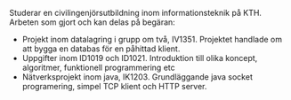 Studerar en civilingenjörsutbildning inom informationsteknik på KTH.
<br>Arbeten som gjort och kan delas på begäran:
* Projekt inom datalagring i grupp om två, IV1351. Projektet handlade om att bygga en databas för en påhittad klient.
* Uppgifter inom ID1019 och ID1021. Introduktion till olika koncept, algoritmer, funktionell programmering etc
* Nätverksprojekt inom java, IK1203. Grundläggande java socket programering, simpel TCP klient och HTTP server. 

<!--
**fredrik-ui/fredrik-ui** is a ✨ _special_ ✨ repository because its `README.md` (this file) appears on your GitHub profile.

Here are some ideas to get you started:

- 🔭 I’m currently working on ...
- 🌱 I’m currently learning ...
- 👯 I’m looking to collaborate on ...
- 🤔 I’m looking for help with ...
- 💬 Ask me about ...
- 📫 How to reach me: ...
- 😄 Pronouns: ...
- ⚡ Fun fact: ...
-->
